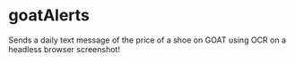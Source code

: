 # goatAlerts
Sends a daily text message of the price of a shoe on GOAT using OCR on a headless browser screenshot!
